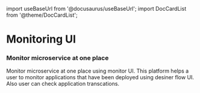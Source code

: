 import useBaseUrl from '@docusaurus/useBaseUrl';
import DocCardList from '@theme/DocCardList';

# Monitoring UI
### Monitor microservice at one place


Monitor microservice at one place using monitor UI.
This platform helps a user to monitor applications that have been deployed using desiner flow UI. Also user can check application transcations.

<DocCardList />
